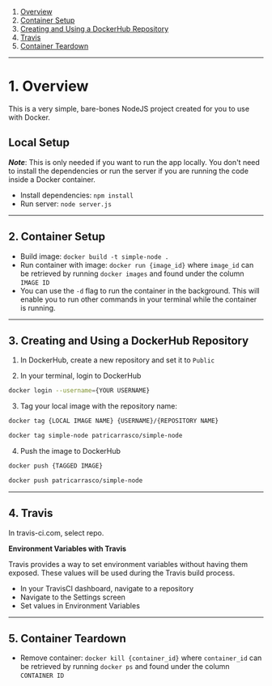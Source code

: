 

1. [Overview](#schema1)
2. [Container Setup](#schema2)
3. [Creating and Using a DockerHub Repository](#schema3)
4. [Travis](#schema4)
5. [Container Teardown](#schema5)

<hr>
<a name='schema1'></a>



# 1. Overview

This is a very simple, bare-bones NodeJS project created for you to use with Docker.

## Local Setup

**_Note_**: This is only needed if you want to run the app locally. You don't need to install the dependencies or run the server if you are running the code inside a Docker container.

- Install dependencies: `npm install`
- Run server: `node server.js`


<hr>
<a name='schema2'></a>


## 2. Container Setup

- Build image: `docker build -t simple-node .  `
- Run container with image: `docker run {image_id}` where `image_id` can be retrieved by running `docker images` and found under the column `IMAGE ID`
- You can use the `-d` flag to run the container in the background. This will enable you to run other commands in your terminal while the container is running.


<hr>
<a name='schema3'></a>


## 3. Creating and Using a DockerHub Repository
1. In DockerHub, create a new repository and set it to `Public`

2. In your terminal, login to DockerHub

```bash
docker login --username={YOUR USERNAME}
```

3. Tag your local image with the repository name:
```bash
docker tag {LOCAL IMAGE NAME} {USERNAME}/{REPOSITORY NAME}

docker tag simple-node patricarrasco/simple-node
```
4. Push the image to DockerHub
```bash
docker push {TAGGED IMAGE}

docker push patricarrasco/simple-node

```

<hr>
<a name='schema4'></a>


## 4. Travis

In travis-ci.com, select repo.

**Environment Variables with Travis**

Travis provides a way to set environment variables without having them exposed. These values will be used during the Travis build process.

- In your TravisCI dashboard, navigate to a repository
- Navigate to the Settings screen
- Set values in Environment Variables


<hr>
<a name='schema5'></a>


## 5. Container Teardown

- Remove container: `docker kill {container_id}` where `container_id` can be retrieved by running `docker ps` and found under the column `CONTAINER ID`